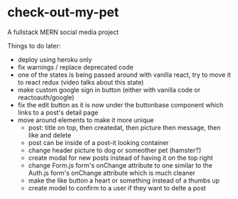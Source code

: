 # check-out-my-pet
A fullstack MERN social media project

Things to do later:
- deploy using heroku only
- fix warnings / replace deprecated code
- one of the states is being passed around with vanilla react, try to move it to react redux (video talks about this state)
- make custom google sign in button (either with vanilla code or reactoauth/google)
- fix the edit button as it is now under the buttonbase component which links to a post's detail page
- move around elements to make it more unique
    - post: title on top, then createdat, then picture then message, then like and delete
    - post can be inside of a post-it looking container
    - change header picture to dog or someother pet (hamster?)
    - create modal for new posts instead of having it on the top right
    - change Form.js form's onChange attribute to one similar to the Auth.js form's onChange attribute which is much cleaner
    - make the like button a heart or something instead of a thumbs up
    - create model to confirm to a user if they want to delte a post